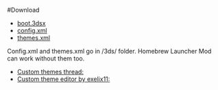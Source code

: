#Download

- [boot.3dsx](https://github.com/suloku/3ds_hb_menu/raw/patch-1/_release/boot.3dsx)
- [config.xml](https://github.com/suloku/3ds_hb_menu/raw/patch-1/_release/3ds/config.xml)
- [themes.xml](https://github.com/suloku/3ds_hb_menu/raw/patch-1/_release/3ds/themes.xml)

Config.xml and themes.xml go in /3ds/ folder.
Homebrew Launcher Mod can work without them too.

- [Custom themes thread:](https://gbatemp.net/threads/homebrew-launcher-custom-themes.397183/)
- [Custom theme editor by exelix11:](https://github.com/exelix11/HLThemeEditor/releases)

